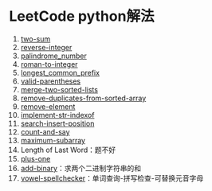 # LeetCode python解法

1. [two-sum](two-sum/two-sum.md)
2. [reverse-integer](reverse-integer/reverse-integer.md)
3. [palindrome_number](palindrome_number/palindrome_number.md)
4. [roman-to-integer](roman-to-integer/roman-to-integer.md)
5. [longest_common_prefix](longest_common_prefix/longest_common_prefix.md)
6. [valid-parentheses](valid-parentheses/valid-parentheses.md)
7. [merge-two-sorted-lists](merge-two-sorted-lists/merge-two-sorted-lists.md)
8. [remove-duplicates-from-sorted-array](remove-duplicates-from-sorted-array/remove-duplicates-from-sorted-array.md)
9. [remove-element](remove-element/remove-element.md)
10. [implement-str-indexof](implement-str-indexof/implement-str-indexof.md)
11. [search-insert-position](search-insert-position/search-insert-position.md)
12. [count-and-say](count-and-say/count-and-say.md)
13. [maximum-subarray](maximum-subarray/maximum-subarray.md)
14. Length of Last Word：题不好
15. [plus-one](plus-one/plus-one.md)
16. [add-binary](./add-binary/add-binary.md)：求两个二进制字符串的和
17. [vowel-spellchecker](./vowel-spellchecker/vowel-spellchecker.md)：单词查询-拼写检查-可替换元音字母

